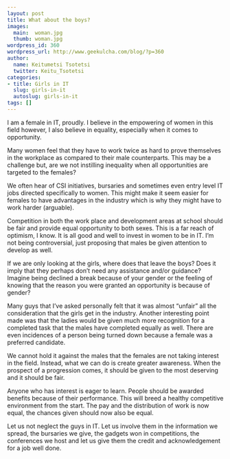 ```yaml
---
layout: post
title: What about the boys?
images: 
  main:  woman.jpg
  thumb: woman.jpg
wordpress_id: 360
wordpress_url: http://www.geekulcha.com/blog/?p=360
author:
  name: Keitumetsi Tsotetsi
  twitter: Keitu_Tsotetsi
categories:
- title: Girls in IT
  slug: girls-in-it
  autoslug: girls-in-it
tags: []
---
```

I am a female in IT, proudly. I believe in the empowering of women in this field however, I also believe in equality, especially when it comes to opportunity.

 Many women feel that they have to work twice as hard to prove themselves in the workplace as compared to their male counterparts. This may be a challenge but, are we not instilling inequality when all opportunities are targeted to the females?

 We often hear of CSI initiatives, bursaries and sometimes even entry level IT jobs directed specifically to women. This might make it seem easier for females to have advantages in the industry which is why they might have to work harder (arguable).

 Competition in both the work place and development areas at school should be fair and provide equal opportunity to both sexes. This is a far reach of optimism, I know. It is all good and well to invest in women to be in IT. I’m not being controversial, just proposing that males be given attention to develop as well.

 If we are only looking at the girls, where does that leave the boys? Does it imply that they perhaps don’t need any assistance and/or guidance?  Imagine being declined a break because of your gender or the feeling of knowing that the reason you were granted an opportunity is because of gender?

 Many guys that I’ve asked personally felt that it was almost “unfair” all the consideration that the girls get in the industry. Another interesting point made was that the ladies would be given much more recognition for a completed task that the males have completed equally as well. There are even incidences of a person being turned down because a female was a preferred candidate.

 We cannot hold it against the males that the females are not taking interest in the field. Instead, what we can do is create greater awareness. When the prospect of a progression comes, it should be given to the most deserving and it should be fair.

 Anyone who has interest is eager to learn. People should be awarded benefits because of their performance. This will breed a healthy competitive environment from the start. The pay and the distribution of work is now equal, the chances given should now also be equal.

 Let us not neglect the guys in IT. Let us involve them in the information we spread, the bursaries we give, the gadgets won in competitions, the conferences we host and let us give them the credit and acknowledgement for a job well done.



